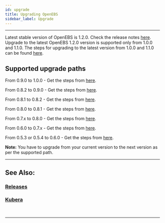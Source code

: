 ```yaml
---
id: upgrade
title: Upgrading OpenEBS
sidebar_label: Upgrade
---
```

------

Latest stable version of OpenEBS is 1.2.0. Check the release notes [here](https://github.com/openebs/openebs/releases/tag/1.2.0).  Upgrade to the latest OpenEBS 1.2.0 version is supported only from 1.0.0 and 1.1.0. The steps for upgrading to the latest version from 1.0.0  and 1.1.0  can be found [here](https://github.com/openebs/openebs/blob/master/k8s/upgrades/README.md).

## Supported upgrade paths

From 0.9.0 to 1.0.0 - Get the steps from [here](https://docs.openebs.io/v100/docs/next/upgrade.html).

From 0.8.2 to 0.9.0 - Get the steps from [here](https://docs.openebs.io/v090/docs/next/upgrade.html).

From 0.8.1 to 0.8.2 - Get the steps from [here](https://v08-docs.openebs.io/v082/docs/next/upgrade.html).

From 0.8.0 to 0.8.1 - Get the steps from [here](https://v081-docs.openebs.io/docs/next/upgrade.html).

From 0.7.x to 0.8.0 - Get the steps from [here](https://v08-docs.openebs.io/docs/next/upgrade.html).

From 0.6.0 to 0.7.x - Get the steps from [here](https://v07-docs.openebs.io/docs/next/upgrade.html).

From 0.5.3 or 0.5.4 to 0.6.0 - Get the steps from [here](https://v06-docs.openebs.io/docs/next/upgrade.html).

**Note:** You have to upgrade from your current version to the next version as per the supported path. 

<hr>

## See Also:

### [Releases](/v120/docs/next/releases.html)

### [Kubera](/v120/docs/next/kubera.html)



<br>

<hr>
<br>
